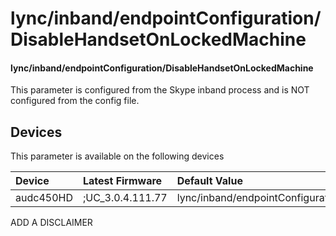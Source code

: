 ﻿---
description: lync/inband/endpointConfiguration/DisableHandsetOnLockedMachine
search:
    keywords: ['lync','inband','endpointConfiguration','DisableHandsetOnLockedMachine']
---

# lync/inband/endpointConfiguration/DisableHandsetOnLockedMachine

#### lync/inband/endpointConfiguration/DisableHandsetOnLockedMachine

This parameter is configured from the Skype inband process and is NOT configured from the config file.



## Devices
This parameter is available on the following devices

| Device | Latest Firmware | Default Value |
|:---|:---|:---|
| audc450HD | ;UC_3.0.4.111.77 | lync/inband/endpointConfiguration/DisableHandsetOnLockedMachine=0 

ADD A DISCLAIMER
